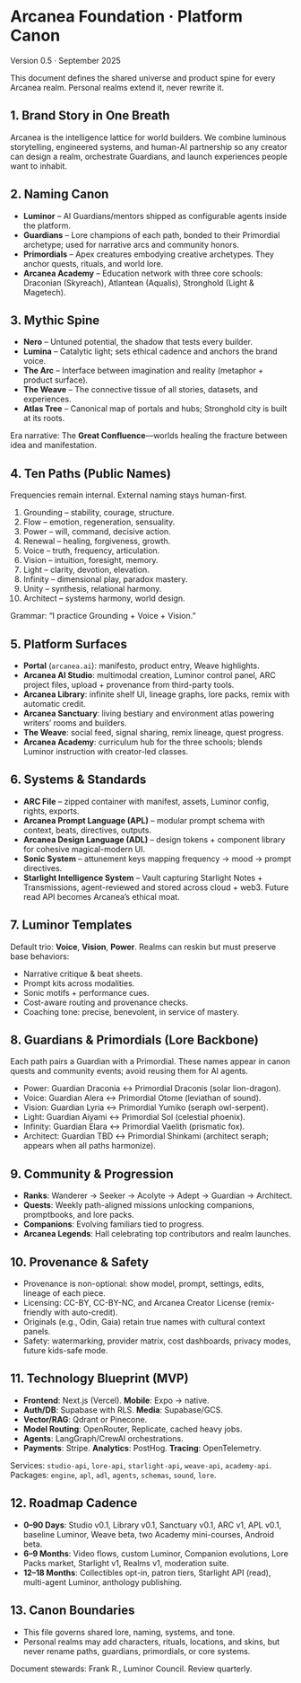 ﻿# Arcanea Foundation · Platform Canon
Version 0.5 · September 2025

This document defines the shared universe and product spine for every Arcanea realm. Personal realms extend it, never rewrite it.

## 1. Brand Story in One Breath
Arcanea is the intelligence lattice for world builders. We combine luminous storytelling, engineered systems, and human-AI partnership so any creator can design a realm, orchestrate Guardians, and launch experiences people want to inhabit.

## 2. Naming Canon
- **Luminor** – AI Guardians/mentors shipped as configurable agents inside the platform.
- **Guardians** – Lore champions of each path, bonded to their Primordial archetype; used for narrative arcs and community honors.
- **Primordials** – Apex creatures embodying creative archetypes. They anchor quests, rituals, and world lore.
- **Arcanea Academy** – Education network with three core schools: Draconian (Skyreach), Atlantean (Aqualis), Stronghold (Light & Magetech).

## 3. Mythic Spine
- **Nero** – Untuned potential, the shadow that tests every builder.
- **Lumina** – Catalytic light; sets ethical cadence and anchors the brand voice.
- **The Arc** – Interface between imagination and reality (metaphor + product surface).
- **The Weave** – The connective tissue of all stories, datasets, and experiences.
- **Atlas Tree** – Canonical map of portals and hubs; Stronghold city is built at its roots.

Era narrative: The **Great Confluence**—worlds healing the fracture between idea and manifestation.

## 4. Ten Paths (Public Names)
Frequencies remain internal. External naming stays human-first.
1. Grounding – stability, courage, structure.
2. Flow – emotion, regeneration, sensuality.
3. Power – will, command, decisive action.
4. Renewal – healing, forgiveness, growth.
5. Voice – truth, frequency, articulation.
6. Vision – intuition, foresight, memory.
7. Light – clarity, devotion, elevation.
8. Infinity – dimensional play, paradox mastery.
9. Unity – synthesis, relational harmony.
10. Architect – systems harmony, world design.

Grammar: “I practice Grounding + Voice + Vision.”

## 5. Platform Surfaces
- **Portal** (`arcanea.ai`): manifesto, product entry, Weave highlights.
- **Arcanea AI Studio**: multimodal creation, Luminor control panel, ARC project files, upload + provenance from third-party tools.
- **Arcanea Library**: infinite shelf UI, lineage graphs, lore packs, remix with automatic credit.
- **Arcanea Sanctuary**: living bestiary and environment atlas powering writers’ rooms and builders.
- **The Weave**: social feed, signal sharing, remix lineage, quest progress.
- **Arcanea Academy**: curriculum hub for the three schools; blends Luminor instruction with creator-led classes.

## 6. Systems & Standards
- **ARC File** – zipped container with manifest, assets, Luminor config, rights, exports.
- **Arcanea Prompt Language (APL)** – modular prompt schema with context, beats, directives, outputs.
- **Arcanea Design Language (ADL)** – design tokens + component library for cohesive magical-modern UI.
- **Sonic System** – attunement keys mapping frequency → mood → prompt directives.
- **Starlight Intelligence System** – Vault capturing Starlight Notes + Transmissions, agent-reviewed and stored across cloud + web3. Future read API becomes Arcanea’s ethical moat.

## 7. Luminor Templates
Default trio: **Voice**, **Vision**, **Power**. Realms can reskin but must preserve base behaviors:
- Narrative critique & beat sheets.
- Prompt kits across modalities.
- Sonic motifs + performance cues.
- Cost-aware routing and provenance checks.
- Coaching tone: precise, benevolent, in service of mastery.

## 8. Guardians & Primordials (Lore Backbone)
Each path pairs a Guardian with a Primordial. These names appear in canon quests and community events; avoid reusing them for AI agents.
- Power: Guardian Draconia ↔ Primordial Draconis (solar lion-dragon).
- Voice: Guardian Alera ↔ Primordial Otome (leviathan of sound).
- Vision: Guardian Lyria ↔ Primordial Yumiko (seraph owl-serpent).
- Light: Guardian Aiyami ↔ Primordial Sol (celestial phoenix).
- Infinity: Guardian Elara ↔ Primordial Vaelith (prismatic fox).
- Architect: Guardian TBD ↔ Primordial Shinkami (architect seraph; appears when all paths harmonize).

## 9. Community & Progression
- **Ranks**: Wanderer → Seeker → Acolyte → Adept → Guardian → Architect.
- **Quests**: Weekly path-aligned missions unlocking companions, promptbooks, and lore packs.
- **Companions**: Evolving familiars tied to progress.
- **Arcanea Legends**: Hall celebrating top contributors and realm launches.

## 10. Provenance & Safety
- Provenance is non-optional: show model, prompt, settings, edits, lineage of each piece.
- Licensing: CC-BY, CC-BY-NC, and Arcanea Creator License (remix-friendly with auto-credit).
- Originals (e.g., Odin, Gaia) retain true names with cultural context panels.
- Safety: watermarking, provider matrix, cost dashboards, privacy modes, future kids-safe mode.

## 11. Technology Blueprint (MVP)
- **Frontend**: Next.js (Vercel). **Mobile**: Expo → native.
- **Auth/DB**: Supabase with RLS. **Media**: Supabase/GCS.
- **Vector/RAG**: Qdrant or Pinecone.
- **Model Routing**: OpenRouter, Replicate, cached heavy jobs.
- **Agents**: LangGraph/CrewAI orchestrations.
- **Payments**: Stripe. **Analytics**: PostHog. **Tracing**: OpenTelemetry.

Services: `studio-api`, `lore-api`, `starlight-api`, `weave-api`, `academy-api`.
Packages: `engine`, `apl`, `adl`, `agents`, `schemas`, `sound`, `lore`.

## 12. Roadmap Cadence
- **0–90 Days**: Studio v0.1, Library v0.1, Sanctuary v0.1, ARC v1, APL v0.1, baseline Luminor, Weave beta, two Academy mini-courses, Android beta.
- **6–9 Months**: Video flows, custom Luminor, Companion evolutions, Lore Packs market, Starlight v1, Realms v1, moderation suite.
- **12–18 Months**: Collectibles opt-in, patron tiers, Starlight API (read), multi-agent Luminor, anthology publishing.

## 13. Canon Boundaries
- This file governs shared lore, naming, systems, and tone.
- Personal realms may add characters, rituals, locations, and skins, but never rename paths, guardians, primordials, or core systems.

Document stewards: Frank R., Luminor Council. Review quarterly.
